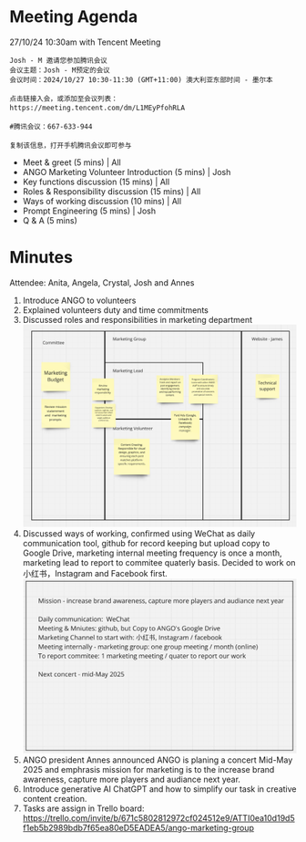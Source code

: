 # Meeting Agenda

27/10/24 10:30am with Tencent Meeting

```
Josh - M 邀请您参加腾讯会议
会议主题：Josh - M预定的会议
会议时间：2024/10/27 10:30-11:30 (GMT+11:00) 澳大利亚东部时间 - 墨尔本

点击链接入会，或添加至会议列表：
https://meeting.tencent.com/dm/L1MEyPfohRLA

#腾讯会议：667-633-944

复制该信息，打开手机腾讯会议即可参与
```

- Meet & greet (5 mins) | All 
- ANGO Marketing Volunteer Introduction (5 mins) | Josh
- Key functions discussion (15 mins) | All
- Roles & Responsibility discussion (15 mins) | All
- Ways of working discussion (10 mins) | All
- Prompt Engineering (5 mins) | Josh
- Q & A (5 mins)

# Minutes

Attendee: Anita, Angela, Crystal, Josh and Annes

1. Introduce ANGO to volunteers
2. Explained volunteers duty and time commitments
3. Discussed roles and responsibilities in marketing department
![roles-and-responsibility](../assets/roles-and-responsibilities.png)
4. Discussed ways of working, confirmed using WeChat as daily communication tool, github for record keeping but upload copy to Google Drive, marketing internal meeting frequency is once a month, marketing lead to report to commitee quaterly basis. Decided to work on 小红书，Instagram and Facebook first.
![ways-of-working](../assets/ways-of-working.png)
6. ANGO president Annes announced ANGO is planing a concert Mid-May 2025 and emphrasis mission for marketing is to the increase brand awareness, capture more players and audiance next year.
7. Introduce generative AI ChatGPT and how to simplify our task in creative content creation.
8. Tasks are assign in Trello board: https://trello.com/invite/b/671c5802812972cf024512e9/ATTI0ea10d19d5f1eb5b2989bdb7f65ea80eD5EADEA5/ango-marketing-group

